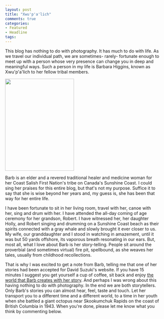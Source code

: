 ```yaml
---
layout: post
title: "Xwu'p'a'lich"
comments: true
categories:
- Featured
- Headline
tags:
---
```

This blog has nothing to do with photography. It has much to do with life. As we travel our individual path, we are sometimes- rarely- fortunate enough to meet up with a person whose very presence can change you in deep and meaningful ways. Such a person in my life is Barbara Higgins, known as Xwu'p'a'lich to her fellow tribal members.

<a href="http://blog.lesterpickerphoto.com/wp-content/uploads/2012/11/IMG_0388.jpg"><img class="size-medium wp-image-2454 " title="IMG_0388" src="http://blog.lesterpickerphoto.com/wp-content/uploads/2012/11/IMG_0388-225x300.jpg" alt="" width="225" height="300"></a>

Barb is an elder and a revered traditional healer and medicine woman for her Coast Salish First Nation's tribe on Canada's Sunshine Coast. I could sing her praises for this entire blog, but that's not my purpose. Suffice it to say that she is wise beyond her years and, my guess is, she has been that way for her entire life.

I have been fortunate to sit in her living room, travel with her, canoe with her, sing and drum with her. I have attended the all-day coming of age ceremony for her grandson, Robert. I have witnessed her, her daughter Holly, and Robert singing and drumming on a Sunshine Coast beach as their spirits connected with a gray whale and slowly brought it ever closer to us. My wife, our granddaughter and I stood in watching in amazement, until it was but 50 yards offshore, its vaporous breath resonating in our ears. But, most all, what I love about Barb is her story-telling. People sit around the proverbial (and sometimes virtual) fire pit, spellbound, as she weaves her tales, usually from childhood recollections.

That is why I was excited to get a note from Barb, telling me that one of her stories had been accepted for David Suzuki's website. If you have 15 minutes I suggest you get yourself a cup of coffee, sit back and enjoy <a href="http://www.davidsuzuki.org/issues/oceans/projects/healthy-oceans/pacific-ocean-stories/fishing-for-octopus/">the world that Barb creates with her story</a>. And perhaps I was wrong about this having nothing to do with photography. In the end we are both storytellers. Only Barb's stories you can almost hear, feel, taste and touch. Let her transport you to a different time and a different world, to a time in her youth when she battled a giant octopus near Skookumchuk Rapids on the coast of British Columbia in 1943. When you're done, please let me know what you think by commenting below.

 

 
